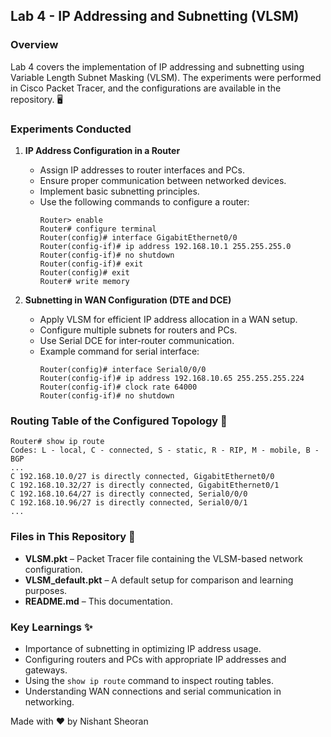 ## Lab 4 - IP Addressing and Subnetting (VLSM)

### Overview
Lab 4 covers the implementation of IP addressing and subnetting using Variable Length Subnet Masking (VLSM). The experiments were performed in Cisco Packet Tracer, and the configurations are available in the repository. 🖥️

### Experiments Conducted
1. **IP Address Configuration in a Router**  
   - Assign IP addresses to router interfaces and PCs.
   - Ensure proper communication between networked devices.
   - Implement basic subnetting principles.
   - Use the following commands to configure a router:
     ```
     Router> enable
     Router# configure terminal
     Router(config)# interface GigabitEthernet0/0
     Router(config-if)# ip address 192.168.10.1 255.255.255.0
     Router(config-if)# no shutdown
     Router(config-if)# exit
     Router(config)# exit
     Router# write memory
     ```

2. **Subnetting in WAN Configuration (DTE and DCE)**  
   - Apply VLSM for efficient IP address allocation in a WAN setup.
   - Configure multiple subnets for routers and PCs.
   - Use Serial DCE for inter-router communication.
   - Example command for serial interface:
     ```
     Router(config)# interface Serial0/0/0
     Router(config-if)# ip address 192.168.10.65 255.255.255.224
     Router(config-if)# clock rate 64000
     Router(config-if)# no shutdown
     ```

### Routing Table of the Configured Topology 📜
```
Router# show ip route
Codes: L - local, C - connected, S - static, R - RIP, M - mobile, B - BGP
...
C 192.168.10.0/27 is directly connected, GigabitEthernet0/0
C 192.168.10.32/27 is directly connected, GigabitEthernet0/1
C 192.168.10.64/27 is directly connected, Serial0/0/0
C 192.168.10.96/27 is directly connected, Serial0/0/1
...
```

### Files in This Repository 📂
- **VLSM.pkt** – Packet Tracer file containing the VLSM-based network configuration.
- **VLSM_default.pkt** – A default setup for comparison and learning purposes.
- **README.md** – This documentation.

### Key Learnings ✨
- Importance of subnetting in optimizing IP address usage.
- Configuring routers and PCs with appropriate IP addresses and gateways.
- Using the `show ip route` command to inspect routing tables.
- Understanding WAN connections and serial communication in networking.

Made with ❤️ by Nishant Sheoran

